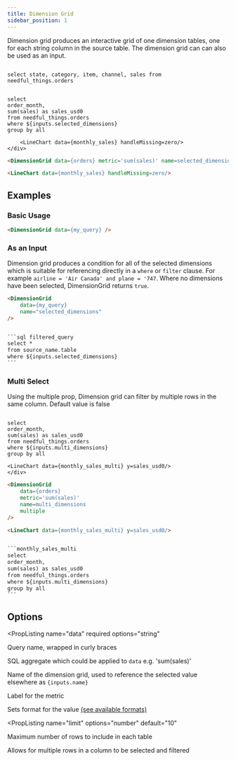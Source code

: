 ```yaml
---
title: Dimension Grid
sidebar_position: 1
---
```


Dimension grid produces an interactive grid of one dimension tables, one for each string column in the source table. The dimension grid can can also be used as an input. 

```orders

select state, category, item, channel, sales from needful_things.orders

```

```monthly_sales

select 
order_month, 
sum(sales) as sales_usd0 
from needful_things.orders 
where ${inputs.selected_dimensions}
group by all 
```

<DocTab>
    <div slot='preview'>
        <DimensionGrid data={orders} metric='sum(sales)' name=selected_dimensions /> 

        <LineChart data={monthly_sales} handleMissing=zero/> 
    </div>

````markdown
<DimensionGrid data={orders} metric='sum(sales)' name=selected_dimensions /> 

<LineChart data={monthly_sales} handleMissing=zero/>
````
</DocTab>

## Examples

### Basic Usage 

```html
<DimensionGrid data={my_query} />
```

### As an Input 

Dimension grid produces a condition for all of the selected dimensions which is suitable for referencing directly in a `where` or `filter` clause. For example `airline = 'Air Canada' and plane = '747`. Where no dimensions have been selected, DimensionGrid returns `true`. 

````html
<DimensionGrid 
    data={my_query} 
    name="selected_dimensions"
/>


```sql filtered_query
select *
from source_name.table
where ${inputs.selected_dimensions}
```
````

### Multi Select 

Using the multiple prop, Dimension grid can filter by multiple rows in the same column. Default value is false

```monthly_sales_multi

select 
order_month, 
sum(sales) as sales_usd0 
from needful_things.orders 
where ${inputs.multi_dimensions}
group by all 
```

<DocTab>
    <div slot='preview'>
    <DimensionGrid data={orders} metric='sum(sales)' name=multi_dimensions multiple/>

    <LineChart data={monthly_sales_multi} y=sales_usd0/> 
    </div>

````html
<DimensionGrid 
    data={orders} 
    metric='sum(sales)' 
    name=multi_dimensions 
    multiple
/>

<LineChart data={monthly_sales_multi} y=sales_usd0/> 


```monthly_sales_multi
select 
order_month, 
sum(sales) as sales_usd0 
from needful_things.orders
where ${inputs.multi_dimensions} 
group by all 
```
````
</DocTab>




## Options

<PropListing 
    name="data"
    required
    options="string"
>

Query name, wrapped in curly braces

</PropListing>
<PropListing 
    name="metric"
    options="string"
    default="count(*)"
>

SQL aggregate which could be applied to `data` e.g. 'sum(sales)'

</PropListing>
<PropListing 
    name="name"
    options="string"
>

Name of the dimension grid, used to reference the selected value elsewhere as `{inputs.name}`

</PropListing>
<PropListing 
    name="metricLabel"
    options="string"
>

Label for the metric

</PropListing>
<PropListing
    name="fmt"
    options="Excel-style format | built-in format | custom format"
>

Sets format for the value [(see available formats)](/core-concepts/formatting) 

</PropListing> 

<PropListing 
    name="limit"
    options="number"
    default="10"
>

Maximum number of rows to include in each table

</PropListing>
<PropListing 
    name="multiple"
    options="boolean"
    default="false"
>

Allows for multiple rows in a column to be selected and filtered

</PropListing>
